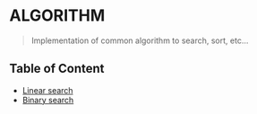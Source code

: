 # ALGORITHM

> Implementation of common algorithm to search, sort, etc...

## Table of Content
 - [Linear search](search/linear_search.php)
 - [Binary search](search/binary_search.php)